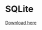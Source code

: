 # SQLite
[Download here](https://download.sqlitebrowser.org/DB.Browser.for.SQLite-3.12.2-win64.msi)
